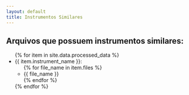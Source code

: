 ```yaml
---
layout: default
title: Instrumentos Similares
---
```


<h2>Arquivos que possuem instrumentos similares:</h2>
<ul>
{% for item in site.data.processed_data %}
    <li>{{ item.instrument_name }}:
        <ul>
        {% for file_name in item.files %}
            <li>{{ file_name }}</li>
        {% endfor %}
        </ul>
    </li>
{% endfor %}
</ul>
